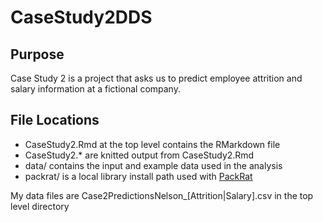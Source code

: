 # CaseStudy2DDS
## Purpose
Case Study 2 is a project that asks us to predict employee attrition and salary information at a fictional company.


## File Locations

* CaseStudy2.Rmd at the top level contains the RMarkdown file
* CaseStudy2.* are knitted output from CaseStudy2.Rmd
* data/ contains the input and example data used in the analysis
* packrat/ is a local library install path used with [PackRat](https://rstudio.github.io/packrat/)

My data files are Case2PredictionsNelson_[Attrition|Salary].csv in the top level directory
